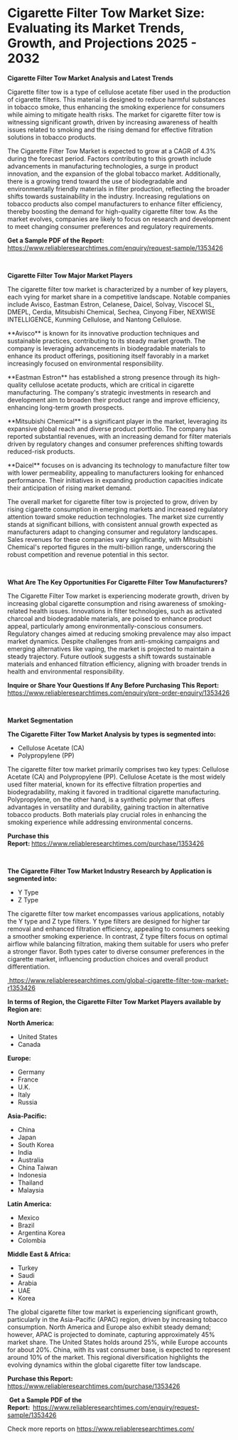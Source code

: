 <p><h1>Cigarette Filter Tow Market Size: Evaluating its Market Trends, Growth, and Projections 2025 - 2032</h1></p><p><strong>Cigarette Filter Tow Market Analysis and Latest Trends</strong></p>
<p><p>Cigarette filter tow is a type of cellulose acetate fiber used in the production of cigarette filters. This material is designed to reduce harmful substances in tobacco smoke, thus enhancing the smoking experience for consumers while aiming to mitigate health risks. The market for cigarette filter tow is witnessing significant growth, driven by increasing awareness of health issues related to smoking and the rising demand for effective filtration solutions in tobacco products.</p><p>The Cigarette Filter Tow Market is expected to grow at a CAGR of 4.3% during the forecast period. Factors contributing to this growth include advancements in manufacturing technologies, a surge in product innovation, and the expansion of the global tobacco market. Additionally, there is a growing trend toward the use of biodegradable and environmentally friendly materials in filter production, reflecting the broader shifts towards sustainability in the industry. Increasing regulations on tobacco products also compel manufacturers to enhance filter efficiency, thereby boosting the demand for high-quality cigarette filter tow. As the market evolves, companies are likely to focus on research and development to meet changing consumer preferences and regulatory requirements.</p></p>
<p><strong>Get a Sample PDF of the Report:&nbsp;</strong> <a href="https://www.reliableresearchtimes.com/enquiry/request-sample/1353426?utm_campaign=3576&utm_medium=2&utm_source=Github&utm_content=ia&utm_term=03042025&utm_id=cigarette-filter-tow">https://www.reliableresearchtimes.com/enquiry/request-sample/1353426</a></p>
<p>&nbsp;</p>
<p><strong>Cigarette Filter Tow Major Market Players</strong></p>
<p><p>The cigarette filter tow market is characterized by a number of key players, each vying for market share in a competitive landscape. Notable companies include Avisco, Eastman Estron, Celanese, Daicel, Solvay, Viscocel SL, DMEPL, Cerdia, Mitsubishi Chemical, Sechea, Cinyong Fiber, NEXWISE INTELLIGENCE, Kunming Cellulose, and Nantong Cellulose.</p><p>**Avisco** is known for its innovative production techniques and sustainable practices, contributing to its steady market growth. The company is leveraging advancements in biodegradable materials to enhance its product offerings, positioning itself favorably in a market increasingly focused on environmental responsibility.</p><p>**Eastman Estron** has established a strong presence through its high-quality cellulose acetate products, which are critical in cigarette manufacturing. The company's strategic investments in research and development aim to broaden their product range and improve efficiency, enhancing long-term growth prospects.</p><p>**Mitsubishi Chemical** is a significant player in the market, leveraging its expansive global reach and diverse product portfolio. The company has reported substantial revenues, with an increasing demand for filter materials driven by regulatory changes and consumer preferences shifting towards reduced-risk products.</p><p>**Daicel** focuses on is advancing its technology to manufacture filter tow with lower permeability, appealing to manufacturers looking for enhanced performance. Their initiatives in expanding production capacities indicate their anticipation of rising market demand.</p><p>The overall market for cigarette filter tow is projected to grow, driven by rising cigarette consumption in emerging markets and increased regulatory attention toward smoke reduction technologies. The market size currently stands at significant billions, with consistent annual growth expected as manufacturers adapt to changing consumer and regulatory landscapes. Sales revenues for these companies vary significantly, with Mitsubishi Chemical's reported figures in the multi-billion range, underscoring the robust competition and revenue potential in this sector.</p></p>
<p>&nbsp;</p>
<p><strong>What Are The Key Opportunities For Cigarette Filter Tow Manufacturers?</strong></p>
<p><p>The Cigarette Filter Tow market is experiencing moderate growth, driven by increasing global cigarette consumption and rising awareness of smoking-related health issues. Innovations in filter technologies, such as activated charcoal and biodegradable materials, are poised to enhance product appeal, particularly among environmentally-conscious consumers. Regulatory changes aimed at reducing smoking prevalence may also impact market dynamics. Despite challenges from anti-smoking campaigns and emerging alternatives like vaping, the market is projected to maintain a steady trajectory. Future outlook suggests a shift towards sustainable materials and enhanced filtration efficiency, aligning with broader trends in health and environmental responsibility.</p></p>
<p><strong>Inquire or Share Your Questions If Any Before Purchasing This Report:</strong> <a href="https://www.reliableresearchtimes.com/enquiry/pre-order-enquiry/1353426?utm_campaign=3576&utm_medium=2&utm_source=Github&utm_content=ia&utm_term=03042025&utm_id=cigarette-filter-tow">https://www.reliableresearchtimes.com/enquiry/pre-order-enquiry/1353426</a></p>
<p>&nbsp;</p>
<p><strong>Market Segmentation</strong></p>
<p><strong>The Cigarette Filter Tow Market Analysis by types is segmented into:</strong></p>
<p><ul><li>Cellulose Acetate (CA)</li><li>Polypropylene (PP)</li></ul></p>
<p><p>The cigarette filter tow market primarily comprises two key types: Cellulose Acetate (CA) and Polypropylene (PP). Cellulose Acetate is the most widely used filter material, known for its effective filtration properties and biodegradability, making it favored in traditional cigarette manufacturing. Polypropylene, on the other hand, is a synthetic polymer that offers advantages in versatility and durability, gaining traction in alternative tobacco products. Both materials play crucial roles in enhancing the smoking experience while addressing environmental concerns.</p></p>
<p><strong>Purchase this Report:&nbsp;</strong><a href="https://www.reliableresearchtimes.com/purchase/1353426?utm_campaign=3576&utm_medium=2&utm_source=Github&utm_content=ia&utm_term=03042025&utm_id=cigarette-filter-tow">https://www.reliableresearchtimes.com/purchase/1353426</a></p>
<p>&nbsp;</p>
<p><strong>The Cigarette Filter Tow Market Industry Research by Application is segmented into:</strong></p>
<p><ul><li>Y Type</li><li>Z Type</li></ul></p>
<p><p>The cigarette filter tow market encompasses various applications, notably the Y type and Z type filters. Y type filters are designed for higher tar removal and enhanced filtration efficiency, appealing to consumers seeking a smoother smoking experience. In contrast, Z type filters focus on optimal airflow while balancing filtration, making them suitable for users who prefer a stronger flavor. Both types cater to diverse consumer preferences in the cigarette market, influencing production choices and overall product differentiation.</p></p>
<p><a href="https://www.reliableresearchtimes.com/global-cigarette-filter-tow-market-r1353426?utm_campaign=3576&utm_medium=2&utm_source=Github&utm_content=ia&utm_term=03042025&utm_id=cigarette-filter-tow">&nbsp;https://www.reliableresearchtimes.com/global-cigarette-filter-tow-market-r1353426</a></p>
<p><strong>In terms of Region, the Cigarette Filter Tow Market Players available by Region are:</strong></p>
<p>
    <p> <strong> North America: </strong>
        <ul>
            <li>United States</li>
            <li>Canada</li>
        </ul>
        </p> 
    <p> <strong> Europe: </strong>
        <ul>
            <li>Germany</li>
            <li>France</li>
            <li>U.K.</li>
            <li>Italy</li>
            <li>Russia</li>
        </ul>
        </p> 
    <p> <strong> Asia-Pacific: </strong>
        <ul>
            <li>China</li>
            <li>Japan</li>
            <li>South Korea</li>
            <li>India</li>
            <li>Australia</li>
            <li>China Taiwan</li>
            <li>Indonesia</li>
            <li>Thailand</li>
            <li>Malaysia</li>
        </ul>
        </p> 
    <p> <strong> Latin America: </strong>
        <ul>
            <li>Mexico</li>
            <li>Brazil</li>
            <li>Argentina Korea</li>
            <li>Colombia</li>
        </ul>
        </p> 
    <p> <strong> Middle East & Africa: </strong>
        <ul>
            <li>Turkey</li>
            <li>Saudi</li>
            <li>Arabia</li>
            <li>UAE</li>
            <li>Korea</li>
        </ul>
    </p>
    </p>
<p><p>The global cigarette filter tow market is experiencing significant growth, particularly in the Asia-Pacific (APAC) region, driven by increasing tobacco consumption. North America and Europe also exhibit steady demand; however, APAC is projected to dominate, capturing approximately 45% market share. The United States holds around 25%, while Europe accounts for about 20%. China, with its vast consumer base, is expected to represent around 10% of the market. This regional diversification highlights the evolving dynamics within the global cigarette filter tow landscape.</p></p>
<p><strong>Purchase this Report: </strong><a href="https://www.reliableresearchtimes.com/purchase/1353426?utm_campaign=3576&utm_medium=2&utm_source=Github&utm_content=ia&utm_term=03042025&utm_id=cigarette-filter-tow">https://www.reliableresearchtimes.com/purchase/1353426</a></p>
<p>&nbsp;<strong>Get a Sample PDF of the Report:&nbsp;&nbsp;</strong><a href="https://www.reliableresearchtimes.com/enquiry/request-sample/1353426?utm_campaign=3576&utm_medium=2&utm_source=Github&utm_content=ia&utm_term=03042025&utm_id=cigarette-filter-tow">https://www.reliableresearchtimes.com/enquiry/request-sample/1353426</a></p>
<p><strong></strong></p>
<p>Check more reports on <a href="https://www.reliableresearchtimes.com/?utm_campaign=3576&utm_medium=2&utm_source=Github&utm_content=ia&utm_term=03042025&utm_id=cigarette-filter-tow">https://www.reliableresearchtimes.com/</a></p>